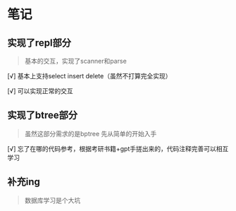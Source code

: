 # 笔记
## 实现了repl部分
>基本的交互，实现了scanner和parse

[√] 基本上支持select insert delete（虽然不打算完全实现）

[√] 可以实现正常的交互
## 实现了btree部分 
>虽然这部分需求的是bptree
先从简单的开始入手

[√] 忘了在哪的代码参考，根据考研书籍+gpt手搓出来的，代码注释完善可以相互学习 
## 补充ing
>数据库学习是个大坑